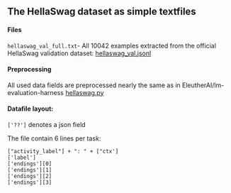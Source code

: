 ## The HellaSwag dataset as simple textfiles



#### Files

`hellaswag_val_full.txt`- All 10042 examples extracted from the official HellaSwag validation dataset: [hellaswag_val.jsonl](https://github.com/rowanz/hellaswag/blob/master/data/hellaswag_val.jsonl)

#### Preprocessing

All used data fields are preprocessed nearly the same as in EleutherAI/lm-evaluation-harness [hellaswag.py](https://github.com/EleutherAI/lm-evaluation-harness/blob/df3da98c5405deafd519c2ddca52bb7c3fe36bef/lm_eval/tasks/hellaswag.py#L62-L68)

#### Datafile layout:

`['??']` denotes a json field

The file contain 6 lines per task:

```
["activity_label"] + ": " + ["ctx']
['label']
['endings'][0]
['endings'][1]
['endings'][2]
['endings'][3]
```
